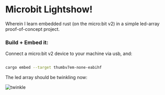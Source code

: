 # Microbit Lightshow!

Wherein I learn embedded rust (on the micro:bit v2) in a simple 
led-array proof-of-concept project.

### Build + Embed it:
Connect a micro:bit v2 device to your machine via usb, and:
```bash

cargo embed --target thumbv7em-none-eabihf
```

The led array should be twinkling now:

![twinkle](/assets/twinkle.gif)